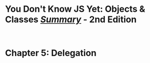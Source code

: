 # You Don't Know JS Yet: Objects & Classes <ins>**_Summary_**</ins> - 2nd Edition

<br>

# Chapter 5: Delegation

<br><br>
